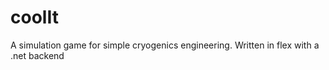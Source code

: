 coolIt
======

A simulation game for simple cryogenics engineering. Written in flex with a .net backend
